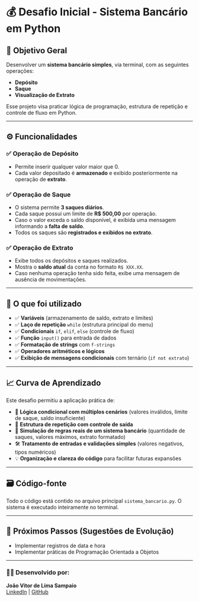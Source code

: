 # 💰 Desafio Inicial - Sistema Bancário em Python

## 📌 Objetivo Geral

Desenvolver um **sistema bancário simples**, via terminal, com as seguintes operações:

- **Depósito**
- **Saque**
- **Visualização de Extrato**

Esse projeto visa praticar lógica de programação, estrutura de repetição e controle de fluxo em Python.

---

## ⚙️ Funcionalidades

### ✅ Operação de Depósito
- Permite inserir qualquer valor maior que 0.
- Cada valor depositado é **armazenado** e exibido posteriormente na operação de **extrato**.

### ✅ Operação de Saque
- O sistema permite **3 saques diários**.
- Cada saque possui um limite de **R$ 500,00** por operação.
- Caso o valor exceda o saldo disponível, é exibida uma mensagem informando a **falta de saldo**.
- Todos os saques são **registrados e exibidos no extrato**.

### ✅ Operação de Extrato
- Exibe todos os depósitos e saques realizados.
- Mostra o **saldo atual** da conta no formato `R$ XXX.XX`.
- Caso nenhuma operação tenha sido feita, exibe uma mensagem de ausência de movimentações.

---

## 🧠 O que foi utilizado

- ✅ **Variáveis** (armazenamento de saldo, extrato e limites)
- ✅ **Laço de repetição** `while` (estrutura principal do menu)
- ✅ **Condicionais** `if`, `elif`, `else` (controle de fluxo)
- ✅ **Função** `input()` para entrada de dados
- ✅ **Formatação de strings** com `f-strings`
- ✅ **Operadores aritméticos e lógicos**
- ✅ **Exibição de mensagens condicionais** com ternário (`if not extrato`)

---

## 📈 Curva de Aprendizado

Este desafio permitiu a aplicação prática de:

- 🧩 **Lógica condicional com múltiplos cenários** (valores inválidos, limite de saque, saldo insuficiente)
- 🔄 **Estrutura de repetição com controle de saída**
- 🧠 **Simulação de regras reais de um sistema bancário** (quantidade de saques, valores máximos, extrato formatado)
- 🛠️ **Tratamento de entradas e validações simples** (valores negativos, tipos numéricos)
- 💡 **Organização e clareza do código** para facilitar futuras expansões

---

## 🗃️ Código-fonte

Todo o código está contido no arquivo principal `sistema_bancario.py`. O sistema é executado inteiramente no terminal.

---

## 🚀 Próximos Passos (Sugestões de Evolução)

- Implementar registros de data e hora
- Implementar práticas de Programação Orientada a Objetos

---

### 👨‍💻 Desenvolvido por:  
**João Vitor de Lima Sampaio**  
[LinkedIn](http://www.linkedin.com/in/jo%C3%A3o-vitor-de-lima-sampaio-1566a124a) | [GitHub](https://github.com/Joaovitorsamps?tab=repositories)
